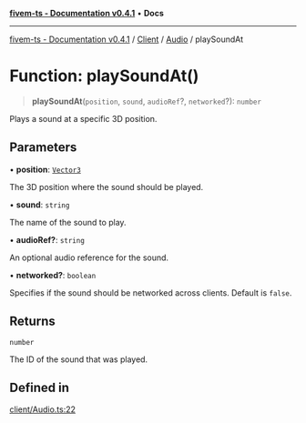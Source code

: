 [**fivem-ts - Documentation v0.4.1**](../../../../../README.md) • **Docs**

***

[fivem-ts - Documentation v0.4.1](../../../../../README.md) / [Client](../../../README.md) / [Audio](../README.md) / playSoundAt

# Function: playSoundAt()

> **playSoundAt**(`position`, `sound`, `audioRef`?, `networked`?): `number`

Plays a sound at a specific 3D position.

## Parameters

• **position**: [`Vector3`](../../../../Shared/classes/Vector3.md)

The 3D position where the sound should be played.

• **sound**: `string`

The name of the sound to play.

• **audioRef?**: `string`

An optional audio reference for the sound.

• **networked?**: `boolean`

Specifies if the sound should be networked across clients. Default is `false`.

## Returns

`number`

The ID of the sound that was played.

## Defined in

[client/Audio.ts:22](https://github.com/Purpose-Dev/fivem-ts/blob/main/src/client/Audio.ts#L22)
